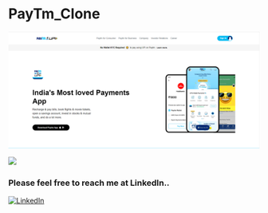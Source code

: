 # PayTm_Clone

![image](16.PNG)

[<img src= "https://img.shields.io/badge/projcet live link-10b?style=for-the-badge&logo=&logoColor=white" />](https://karopaytm.netlify.app/)

### Please feel free to reach me at LinkedIn..
[![LinkedIn](https://img.shields.io/badge/LinkedIn-0077B5?style=for-the-badge&logo=linkedin&logoColor=white)](https://www.linkedin.com/in/aishamaryam/)
